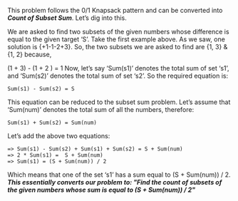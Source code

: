 This problem follows the 0/1 Knapsack pattern and can be converted into ***Count of Subset Sum***. Let’s dig into this.

We are asked to find two subsets of the given numbers whose difference is equal to the given target ‘S’. Take the first example above. As we saw, one solution is {+1-1-2+3}. So, the two subsets we are asked to find are {1, 3} & {1, 2} because,

(1 + 3) - (1 + 2 ) = 1
Now, let’s say ‘Sum(s1)’ denotes the total sum of set ‘s1’, and ‘Sum(s2)’ denotes the total sum of set ‘s2’. So the required equation is:

    Sum(s1) - Sum(s2) = S
This equation can be reduced to the subset sum problem. Let’s assume that ‘Sum(num)’ denotes the total sum of all the numbers, therefore:

    Sum(s1) + Sum(s2) = Sum(num)
Let’s add the above two equations:

    => Sum(s1) - Sum(s2) + Sum(s1) + Sum(s2) = S + Sum(num)
    => 2 * Sum(s1) =  S + Sum(num)
    => Sum(s1) = (S + Sum(num)) / 2
Which means that one of the set ‘s1’ has a sum equal to (S + Sum(num)) / 2. 
***This essentially converts our problem to: "Find the count of subsets of the given numbers whose sum is equal to (S + Sum(num)) / 2"***
